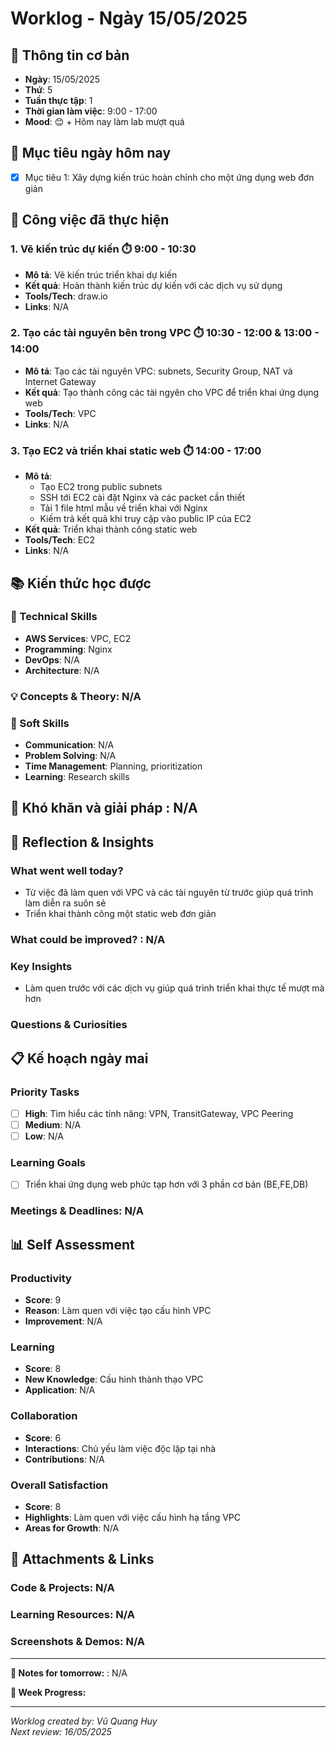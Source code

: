 # Worklog - Ngày 15/05/2025

## 📅 Thông tin cơ bản
- **Ngày**: 15/05/2025
- **Thứ**: 5
- **Tuần thực tập**: 1
- **Thời gian làm việc**: 9:00 - 17:00
- **Mood**: 😊 + Hôm nay làm lab mượt quá 

## 🎯 Mục tiêu ngày hôm nay
- [X] Mục tiêu 1: Xây dựng kiến trúc hoàn chỉnh cho một ứng dụng web đơn giản

## 💼 Công việc đã thực hiện

### 1. Vẽ kiến trúc dự kiến ⏱️ 9:00 - 10:30
- **Mô tả**: Vẽ kiến trúc triển khai dự kiến 
- **Kết quả**: Hoàn thành kiến trúc dự kiến với các dịch vụ sử dụng
- **Tools/Tech**: draw.io
- **Links**: N/A

### 2. Tạo các tài nguyên bên trong VPC ⏱️ 10:30 - 12:00 & 13:00 - 14:00 
- **Mô tả**: Tạo các tài nguyên VPC: subnets, Security Group, NAT và Internet Gateway
- **Kết quả**: Tạo thành công các tài ngyên cho VPC để triển khai ứng dụng web
- **Tools/Tech**: VPC
- **Links**: N/A

### 3. Tạo EC2 và triển khai static web ⏱️ 14:00 - 17:00
- **Mô tả**: 
    - Tạo EC2 trong public subnets 
    - SSH tới EC2 cài đặt Nginx và các packet cần thiết 
    - Tải 1 file html mẫu về triển khai với Nginx
    - Kiếm trả kết quả khi truy cập vào public IP của EC2
- **Kết quả**: Triển khai thành công static web
- **Tools/Tech**: EC2
- **Links**: N/A

## 📚 Kiến thức học được

### 🔧 Technical Skills
- **AWS Services**: VPC, EC2
- **Programming**: Nginx
- **DevOps**: N/A
- **Architecture**: N/A

### 💡 Concepts & Theory: N/A

### 🤝 Soft Skills
- **Communication**: N/A
- **Problem Solving**: N/A
- **Time Management**: Planning, prioritization
- **Learning**: Research skills

## 🚧 Khó khăn và giải pháp : N/A

## 💭 Reflection & Insights

### What went well today?
- Từ việc đã làm quen với VPC và các tài nguyên từ trước giúp quá trình làm diễn ra suôn sẻ
- Triển khai thành công một static web đơn giản

### What could be improved? : N/A

### Key Insights
- Làm quen trước với các dịch vụ giúp quá trình triển khai thực tế mượt mà hơn 

### Questions & Curiosities

## 📋 Kế hoạch ngày mai

### Priority Tasks
- [ ] **High**: Tìm hiểu các tính năng: VPN, TransitGateway, VPC Peering
- [ ] **Medium**: N/A
- [ ] **Low**: N/A

### Learning Goals
- [ ] Triển khai ứng dụng web phức tạp hơn với 3 phần cơ bản (BE,FE,DB)

### Meetings & Deadlines: N/A

## 📊 Self Assessment

### Productivity
- **Score**: 9
- **Reason**: Làm quen với việc tạo cấu hình VPC
- **Improvement**: N/A

### Learning
- **Score**: 8
- **New Knowledge**: Cấu hình thành thạo VPC
- **Application**: N/A

### Collaboration
- **Score**: 6
- **Interactions**: Chủ yếu làm việc độc lập tại nhà
- **Contributions**: N/A

### Overall Satisfaction
- **Score**: 8
- **Highlights**: Làm quen với việc cấu hình hạ tầng VPC
- **Areas for Growth**: N/A

## 📎 Attachments & Links

### Code & Projects: N/A

### Learning Resources: N/A

### Screenshots & Demos: N/A

---

**📝 Notes for tomorrow:** : N/A

**🎯 Week Progress:**

---
*Worklog created by: Vũ Quang Huy*  
*Next review: 16/05/2025*
